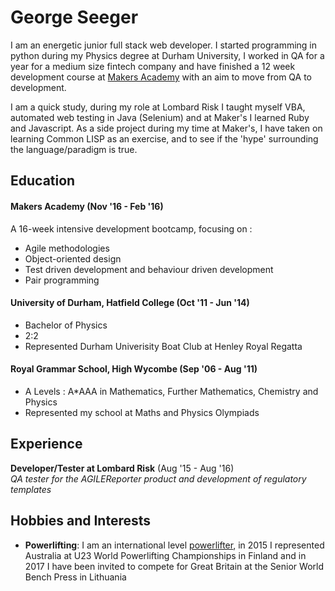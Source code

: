 # George Seeger

I am an energetic junior full stack web developer. I started programming in python during my Physics degree at Durham University, I worked in QA for a year for a medium size fintech company and have finished a 12 week development course at [Makers Academy](https://github.com/makersacademy) with an aim to move from QA to development.

I am a quick study, during my role at Lombard Risk I taught myself VBA, automated web testing in Java (Selenium) and at Maker's I learned Ruby and Javascript. As a side project during my time at Maker's, I have taken on learning Common LISP as an exercise, and to see if the 'hype' surrounding the language/paradigm is true.


## Education

#### Makers Academy (Nov '16 - Feb '16)

A 16-week intensive development bootcamp, focusing on :

- Agile methodologies
- Object-oriented design
- Test driven development and behaviour driven development
- Pair programming

#### University of Durham, Hatfield College  (Oct '11 - Jun '14)

- Bachelor of Physics
- 2:2
- Represented Durham Univerisity Boat Club at Henley Royal Regatta

#### Royal Grammar School, High Wycombe (Sep '06 - Aug '11)

- A Levels : A*AAA in Mathematics, Further Mathematics, Chemistry and Physics
- Represented my school at Maths and Physics Olympiads

## Experience

**Developer/Tester at Lombard Risk** (Aug '15 - Aug '16)    
*QA tester for the AGILEReporter product and development of regulatory templates*  

## Hobbies and Interests
- **Powerlifting**: I am an international level [powerlifter](http://www.powerlifting-ipf.com), in 2015 I represented Australia at U23 World Powerlifting Championships in Finland and in 2017 I have been invited to compete for Great Britain at the Senior World Bench Press in Lithuania
